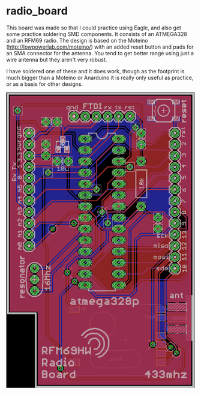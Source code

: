 # radio_board

This board was made so that I could practice using Eagle, and also get some practice soldering SMD components. It consists of an ATMEGA328 and an RFM69 radio. The design is based on the Moteino (http://lowpowerlab.com/moteino/) with an added reset button and pads for an SMA connector for the antenna. You tend to get better range using just a wire antenna but they aren't very robust.

I have soldered one of these and it does work, though as the footprint is much bigger than a Moteino or Anarduino it is really only useful as practice, or as a basis for other designs.

![alt tag](https://github.com/klh5/radio_board/blob/master/board.png)
